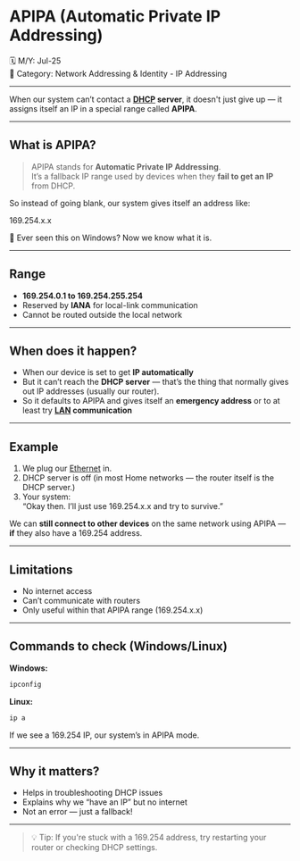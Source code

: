 # APIPA (Automatic Private IP Addressing)

🗓️ M/Y: Jul-25  
📂 Category: Network Addressing & Identity - IP Addressing 

---

When our system can’t contact a **[DHCP](https://github.com/orze4r/Networking-Journey/blob/main/8.%20Other%20Network%20Services%20%26%20Practical%20Concepts/DHCP.md) server**, it doesn't just give up — it assigns itself an IP in a special range called **APIPA**.

---

## What is APIPA?

> APIPA stands for **Automatic Private IP Addressing**.  
> It’s a fallback IP range used by devices when they **fail to get an IP** from DHCP.

So instead of going blank, our system gives itself an address like:

169.254.x.x

👀 Ever seen this on Windows? Now we know what it is.

---

## Range

- **169.254.0.1 to 169.254.255.254**
- Reserved by **IANA** for local-link communication
- Cannot be routed outside the local network

---

## When does it happen?

- When our device is set to get **IP automatically**
- But it can’t reach the **DHCP server** — that’s the thing that normally gives out IP addresses (usually our router).
- So it defaults to APIPA and gives itself an **emergency address** or to at least try **[LAN](https://github.com/orze4r/Networking-Journey/blob/main/2.%20Types/2.1%20-%20Network%20Types/2.1.1%20-%20Personal%20or%20Home%20Networks/LAN.md) communication**
---

## Example

1. We plug our [Ethernet](https://github.com/orze4r/Networking-Journey/blob/main/4.%20Transmission%20Media/4.1%20-%20Wired/4.1.1%20-%20Ethernet.md) in.
2. DHCP server is off (in most Home networks — the router itself is the DHCP server.)
3. Your system:  
   “Okay then. I’ll just use 169.254.x.x and try to survive.”

We can **still connect to other devices** on the same network using APIPA — **if** they also have a 169.254 address.

---

## Limitations

- No internet access
- Can’t communicate with routers
- Only useful within that APIPA range (169.254.x.x)

---

## Commands to check (Windows/Linux)

**Windows:**
```bash
ipconfig
```
**Linux:**
```bash
ip a
```
If we see a 169.254 IP, our system’s in APIPA mode.


---

## Why it matters?

- Helps in troubleshooting DHCP issues
- Explains why we “have an IP” but no internet
- Not an error — just a fallback!



---

> 💡 Tip: If you're stuck with a 169.254 address,
 try restarting your router or checking DHCP settings.
